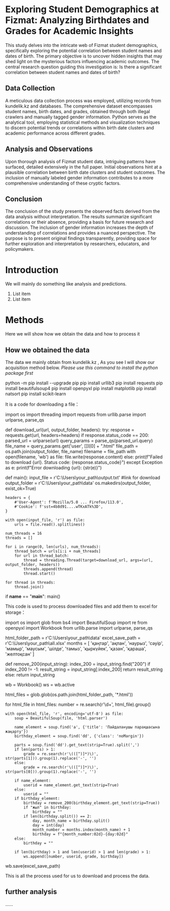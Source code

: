 # Exploring Student Demographics at Fizmat: Analyzing Birthdates and Grades for Academic Insights

This study delves into the intricate web of Fizmat student demographics, specifically exploring the potential correlation between student names and dates of birth. The primary objective is to uncover hidden insights that may shed light on the mysterious factors influencing academic outcomes. The central research question guiding this investigation is: Is there a significant correlation between student names and dates of birth?

## Data Collection

A meticulous data collection process was employed, utilizing records from kundelik.kz and databases. The comprehensive dataset encompasses student names, birth dates, and grades, obtained through both illegal crawlers and manually tagged gender information. Python serves as the analytical tool, employing statistical methods and visualization techniques to discern potential trends or correlations within birth date clusters and academic performance across different grades.

## Analysis and Observations

Upon thorough analysis of Fizmat student data, intriguing patterns have surfaced, detailed extensively in the full paper. Initial observations hint at a plausible correlation between birth date clusters and student outcomes. The inclusion of manually labeled gender information contributes to a more comprehensive understanding of these cryptic factors.

## Conclusion

The conclusion of the study presents the observed facts derived from the data analysis without interpretation. The results summarize significant correlations or their absence, providing a basis for future research and discussion. The inclusion of gender information increases the depth of understanding of correlations and provides a nuanced perspective. The purpose is to present original findings transparently, providing space for further exploration and interpretation by researchers, educators, and policymakers.

# Introduction
We will mainly do something like analysis and predictions.

 1. List item
 2. List item

# Methods
Here we will show how we obtain the data and how to process it
## How we obtained the data
The data we mainly obtain from kundelik.kz , As you see I will show our acquisition method below.
*Please use this command to install the python package first*

python -m pip install --upgrade pip
pip install urllib3
pip install requests
pip install beautifulsoup4
pip install openpyxl
pip install matplotlib
pip install natsort
pip install scikit-learn


It is a code for downloading a file：


import os
import threading
import requests
from urllib.parse import urlparse, parse_qs

def download_url(url, output_folder, headers):
    try:
        response = requests.get(url, headers=headers)
        if response.status_code == 200:
            parsed_url = urlparse(url)
            query_params = parse_qs(parsed_url.query)
            file_name = query_params.get('user', [])[0] + ".html"
            file_path = os.path.join(output_folder, file_name)
            filename = file_path
            with open(filename, 'wb') as file:
                file.write(response.content)
        else:
            print(f"Failed to download {url}. Status code: {response.status_code}")
    except Exception as e:
        print(f"Error downloading {url}: {str(e)}")

def main():
    input_file = r'C:\Users\your_path\output.txt' #link for download
    output_folder = r'C:\Users\your_path\data'
    os.makedirs(output_folder, exist_ok=True)

    headers = {
        #'User-Agent': f'Mozilla/5.0 ... Firefox/113.0',
        #'Cookie': f'sst=4b8d91....wTKxATk%3D',
    }

    with open(input_file, 'r') as file:
        urls = file.read().splitlines()

    num_threads = 16
    threads = []

    for i in range(0, len(urls), num_threads):
        thread_batch = urls[i:i + num_threads]
        for url in thread_batch:
            thread = threading.Thread(target=download_url, args=(url, output_folder, headers))
            threads.append(thread)
            thread.start()

    for thread in threads:
        thread.join()

if __name__ == "__main__":
    main()



This code is used to process downloaded files and add them to excel for storage：


import os
import glob
from bs4 import BeautifulSoup
import re
from openpyxl import Workbook
from urllib.parse import urlparse, parse_qs

html_folder_path = r'C:\Users\your_path\data'
excel_save_path = r'C:\Users\your_path\all.xlsx'
months = [
    'қаңтар', 'ақпан', 'наурыз', 'сәуір', 'мамыр', 'маусым',
    'шілде', 'тамыз', 'қыркүйек', 'қазан', 'қараша', 'желтоқсан'
]

def remove_200(input_string):
    index_200 = input_string.find("200")
    if index_200 != -1:
        result_string = input_string[:index_200]
        return result_string
    else:
        return input_string
    
wb = Workbook()
ws = wb.active

html_files = glob.glob(os.path.join(html_folder_path, '*.html'))

for html_file in html_files:
    number = re.search(r'\d+', html_file).group()

    with open(html_file, 'r', encoding='utf-8') as file:
        soup = BeautifulSoup(file, 'html.parser')

        name_element = soup.find('a', {'title': 'Пайдаланушы парақшасына жаңарту'})
        birthday_element = soup.find('dd', {'class': 'noMargin'})

        parts = soup.find('dd').get_text(strip=True).split(',')
        if len(parts) > 1:
            grade = re.search(r'\(([^)]*)\)', str(parts[1])).group(1).replace('-', '')
        else:
            grade = re.search(r'\(([^)]*)\)', str(parts[0])).group(1).replace('-', '')

        if name_element:
            userid = name_element.get_text(strip=True)
        else:
            userid = ""
        if birthday_element:
            birthday = remove_200(birthday_element.get_text(strip=True))
            if "жыл" in birthday:
                birthday = ""
            if len(birthday.split()) == 2:
                day, month_name = birthday.split()
                day = int(day)
                month_number = months.index(month_name) + 1
                birthday = f"{month_number:02d}-{day:02d}"
        else:
            birthday = ""
   
        if len(birthday) > 1 and len(userid) > 1 and len(grade) > 1:
            ws.append([number, userid, grade, birthday])

wb.save(excel_save_path)


This is all the process used for us to download and process the data.
## further analysis

......


